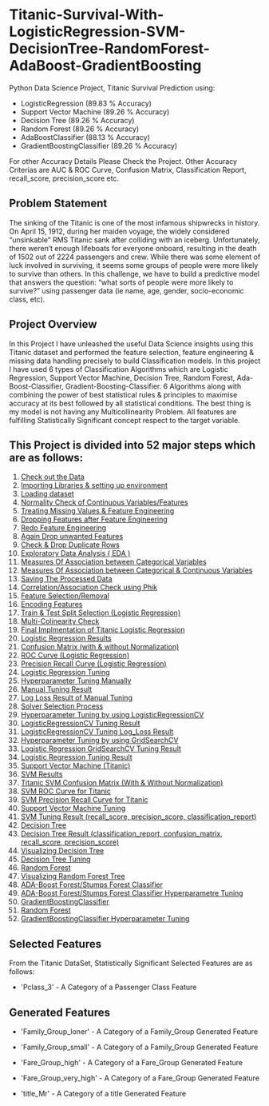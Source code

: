 # Titanic-Survival-With-LogisticRegression-SVM-DecisionTree-RandomForest-AdaBoost-GradientBoosting
Python Data Science Project, Titanic Survival Prediction using:

- LogisticRegression (89.83 % Accuracy)
- Support Vector Machine (89.26 % Accuracy)
- Decision Tree (89.26 % Accuracy)
- Random Forest (89.26 % Accuracy)
- AdaBoostClassifier (88.13 % Accuracy)
- GradientBoostingClassifier (89.26 % Accuracy)

For other Accuracy Details Please Check the Project. Other Accuracy Criterias are AUC & ROC Curve, Confusion Matrix, Classification Report, recall_score, precision_score etc.

## Problem Statement
The sinking of the Titanic is one of the most infamous shipwrecks in history.
On April 15, 1912, during her maiden voyage, the widely considered “unsinkable” RMS Titanic sank after colliding with an iceberg. Unfortunately, there weren’t enough lifeboats for everyone onboard, resulting in the death of 1502 out of 2224 passengers and crew.
While there was some element of luck involved in surviving, it seems some groups of people were more likely to survive than others.
In this challenge, we have to build a predictive model that answers the question: “what sorts of people were more likely to survive?” using passenger data (ie name, age, gender, socio-economic class, etc).

## Project Overview
In this Project I have unleashed the useful Data Science insights using this Titanic dataset and performed the feature selection, feature engineering & missing data handling precisely to build Classification models. In this project I have used 6 types of Classification Algorithms which are Logistic Regression, Support Vector Machine, Decision Tree, Random Forest, Ada-Boost-Classifier, Gradient-Boosting-Classifier. 6 Algorithms along with combining the power of best statistical rules & principles to maximise accuracy at its best followed by all statistical conditions. The best thing is my model is not having any Multicollinearity Problem. All features are fulfilling Statistically Significant concept respect to the target variable.

## This Project is divided into 52 major steps which are as follows:
1. [Check out the Data](#data-check)
2. [Importing Libraries & setting up environment](#imp-lib)
3. [Loading dataset](#data-load)
4. [Normality Check of Continuous Variables/Features](#norm-check)
5. [Treating Missing Values & Feature Engineering](#miss-val)
6. [Dropping Features after Feature Engineering](#drop-feature)
7. [Redo Feature Engineering](#redo-feature)
8. [Again Drop unwanted Features](#again-drop)
9. [Check & Drop Duplicate Rows](#drop-dupli)
10. [Exploratory Data Analysis ( EDA )](#data-expo)
11. [Measures Of Association between Categorical Variables](#cate-asso)
12. [Measures Of Association between Categorical & Continuous Variables](#cate-continu)
13. [Saving The Processed Data](#save-data)
14. [Correlation/Association Check using Phik](#corr-check)
15. [Feature Selection/Removal](#feature-removal)
16. [Encoding Features](#feature-removal)
17. [Train & Test Split Selection (Logistic Regression)](#train-split)
18. [Multi-Colinearity Check](#multi-check)
19. [Final Implmentation of Titanic Logistic Regression](#final-model)
20. [Logistic Regression Results](#log-result)
21. [Confusion Matrix (with & without Normalization)](#conf-norm)
22. [ROC Curve (Logistic Regression)](#ROC-Curve)
23. [Precision Recall Curve (Logistic Regression)](#Recall-Curve)
24. [Logistic Regression Tuning](#Log-Tuning)
26. [Hyperparameter Tuning Manually](#Manual-Tuning)
27. [Manual Tuning Result](#Manual-Result)
28. [Log Loss Result of Manual Tuning](#LogLoss-Result)
29. [Solver Selection Process](#Solver-Selection)
30. [Hyperparameter Tuning by using LogisticRegressionCV](#Tuning-LogisticRegressionCV)
31. [LogisticRegressionCV Tuning Result](#Tuning-Result)
31. [LogisticRegressionCV Tuning Log_Loss Result](#Loss-Result)
32. [Hyperparameter Tuning by using GridSearchCV](#Tuning-GridSearchCV)
33. [Logistic Regression GridSearchCV Tuning Result](#Result-GridSearchCV)
25. [Logistic Regression Tuning Result](#Log-TuningResult)
26. [Support Vector Machine (Titanic)](#Titanic-SVM)
27. [SVM Results](#SVM-Result)
28. [Titanic SVM Confusion Matrix (With & Without Normalization)](#SVM-Matrix)
29. [SVM ROC Curve for Titanic](#SVM-ROC)
30. [SVM Precision Recall Curve for Titanic](#SVM-Precision)
31. [Support Vector Machine Tuning](#SVM-Tuning)
32. [SVM Tuning Result (recall_score, precision_score, classification_report)](#SVM-TuneResult)
33. [Decision Tree](#Decision-Tree)
34. [Decision Tree Result (classification_report, confusion_matrix, recall_score, precision_score)](#Decision-Result)
35. [Visualizing Decision Tree](#Viz-Tree)
36. [Decision Tree Tuning](#Tree-Tuning)
37. [Random Forest](#Random-Forest)
38. [Visualizing Random Forest Tree](#Viz-Tree)
39. [ADA-Boost Forest/Stumps Forest Classifier](#ADA-Boost)
40. [ADA-Boost Forest/Stumps Forest Classifier Hyperparametre Tuning](#ADA-Boost)
41. [GradientBoostingClassifier](#Gradient-Boosting)
42. [Random Forest](#Random-Forest)
43. [GradientBoostingClassifier Hyperparameter Tuning](#Gradient-Tune)

## Selected Features
From the Titanic DataSet, Statistically Significant Selected Features are as follows:

- 'Pclass_3' - A Category of a Passenger Class Feature

## Generated Features
- 'Family_Group_loner' - A Category of a Family_Group Generated Feature

- 'Family_Group_small' - A Category of a Family_Group Generated Feature

- 'Fare_Group_high' - A Category of a Fare_Group Generated Feature

- 'Fare_Group_very_high' - A Category of a Fare_Group Generated Feature

- 'title_Mr' - A Category of a title Generated Feature
